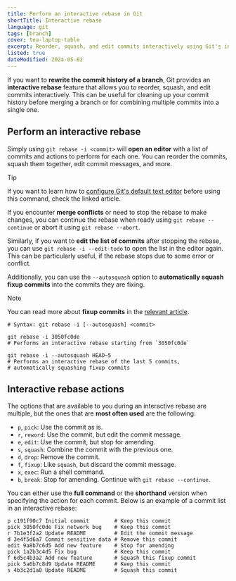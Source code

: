 ```yaml
---
title: Perform an interactive rebase in Git
shortTitle: Interactive rebase
language: git
tags: [branch]
cover: tea-laptop-table
excerpt: Reorder, squash, and edit commits interactively using Git's interactive rebase feature.
listed: true
dateModified: 2024-05-02
---
```


If you want to **rewrite the commit history of a branch**, Git provides an **interactive rebase** feature that allows you to reorder, squash, and edit commits interactively. This can be useful for cleaning up your commit history before merging a branch or for combining multiple commits into a single one.

## Perform an interactive rebase

Simply using `git rebase -i <commit>` will **open an editor** with a list of commits and actions to perform for each one. You can reorder the commits, squash them together, edit commit messages, and more.

> [!TIP]
>
> If you want to learn how to [configure Git's default text editor](/git/s/configure-default-text-editor) before using this command, check the linked article.

If you encounter **merge conflicts** or need to stop the rebase to make changes, you can continue the rebase when ready using `git rebase --continue` or abort it using `git rebase --abort`.

Similarly, if you want to **edit the list of commits** after stopping the rebase, you can use `git rebase -i --edit-todo` to open the list in the editor again. This can be particularly useful, if the rebase stops due to some error or conflict.

Additionally, you can use the `--autosquash` option to **automatically squash fixup commits** into the commits they are fixing.

> [!NOTE]
>
> You can read more about **fixup commits** in the [relevant article](/git/s/create-fixup-commit).

```shell
# Syntax: git rebase -i [--autosquash] <commit>

git rebase -i 3050fc0de
# Performs an interactive rebase starting from `3050fc0de`

git rebase -i --autosquash HEAD~5
# Performs an interactive rebase of the last 5 commits,
# automatically squashing fixup commits
```

## Interactive rebase actions

The options that are available to you during an interactive rebase are multiple, but the ones that are **most often used** are the following:

- `p`, `pick`: Use the commit as is.
- `r`, `reword`: Use the commit, but edit the commit message.
- `e`, `edit`: Use the commit, but stop for amending.
- `s`, `squash`: Combine the commit with the previous one.
- `d`, `drop`: Remove the commit.
- `f`, `fixup`: Like `squash`, but discard the commit message.
- `x`, `exec`: Run a shell command.
- `b`, `break`: Stop for amending. Continue with `git rebase --continue`.

You can either use the **full command** or the **shorthand** version when specifying the action for each commit. Below is an example of a commit list in an interactive rebase:

```shell title="git-rebase-todo"
p c191f90c7 Initial commit        # Keep this commit
pick 3050fc0de Fix network bug    # Keep this commit
r 7b1e3f2a2 Update README         # Edit the commit message
d 3e4f5d6a7 Commit sensitive data # Remove this commit
edit 9a8b7c6d5 Add new feature    # Stop for amending
pick 1a2b3c4d5 Fix bug            # Keep this commit
f 6d5c4b3a2 Add new feature       # Squash this fixup commit
pick 5a6b7c8d9 Update README      # Keep this commit
s 4b3c2d1a0 Update README         # Squash this commit
```

